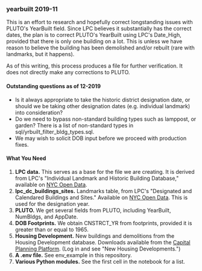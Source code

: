 <h3>yearbuilt 2019-11</h3>

<p>This is an effort to research and hopefully correct longstanding issues
with PLUTO's YearBuilt field. Since LPC believes it substantially has the
correct dates, the plan is to correct PLUTO's YearBuilt using LPC's Date_High,
provided that there is only one building on a lot. This is unless we have
reason to believe the building has been demolished and/or rebuilt (rare with
landmarks, but it happens).</p>

<p>As of this writing, this process produces a file for further verification.
It does not directly make any corrections to PLUTO.</p>

<h4>Outstanding questions as of 12-2019</h4>

<ul>
<li>Is it always appropriate to take the historic district designation date, or
should we be taking other designation dates (e.g. individual landmark) into consideration?</li>
<li>Do we need to bypass non-standard building types such as lamppost, or garden? There is
a list of non-standard types in sql/yrbuilt_filter_bldg_types.sql.</li>
<li>We may wish to solicit DOB input before we proceed with production fixes.</li>
</ul>

<h4>What You Need</h4>

<ol>
<li><strong>LPC data.</strong> This serves as a base for the file we are creating. It
is derived from LPC's "Individual Landmark and Historic Building Database," available on <a
href="https://data.cityofnewyork.us/Housing-Development/LPC-Individual-Landmark-and-Historic-District-Buil/7mgd-s57w">NYC Open Data</a>.</li>
<li><strong>lpc_dc_buildings_sites.</strong> Landmarks table, from LPC's "Designated and
Calendared Buildings and Sites." Available on <a href="https://data.cityofnewyork.us/Housing-Development/Designated-and-Calendared-Buildings-and-Sites/ncre-qhxs">NYC Open Data</a>. This is used for the designation year.</li>
<li><strong>PLUTO.</strong> We get several fields from PLUTO, including YearBuilt, NumBldgs, and AppDate.</li>
<li><strong>DOB Footprints.</strong> We obtain CNSTRCT_YR from footprints, provided it is
greater than or equal to 1965.</li>
<li><strong>Housing Development.</strong> New buildings and demolitions from the Housing
Development database. Downloads available from the <a href="https://capitalplanning.nyc.gov/">Capital Planning Platform</a>. (Log in and see "New Housing Developments.")</li>
<li><strong>A .env file.</strong> See env_example in this repository.</li>
<li><strong>Various Python modules.</strong> See the first cell in the notebook for a list.</li>
</ol>
